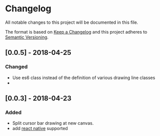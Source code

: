 # Changelog
All notable changes to this project will be documented in this file.

The format is based on [Keep a Changelog](http://keepachangelog.com/en/1.0.0/)
and this project adheres to [Semantic Versioning](http://semver.org/spec/v2.0.0.html).

## [0.0.5] - 2018-04-25

### Changed

- Use es6 class instead of the definition of various drawing line classes
- 
## [0.0.3] - 2018-04-23

### Added

- Split cursor bar drawing at new canvas.
- add [react native](https://github.com/facebook/react-native) supported
